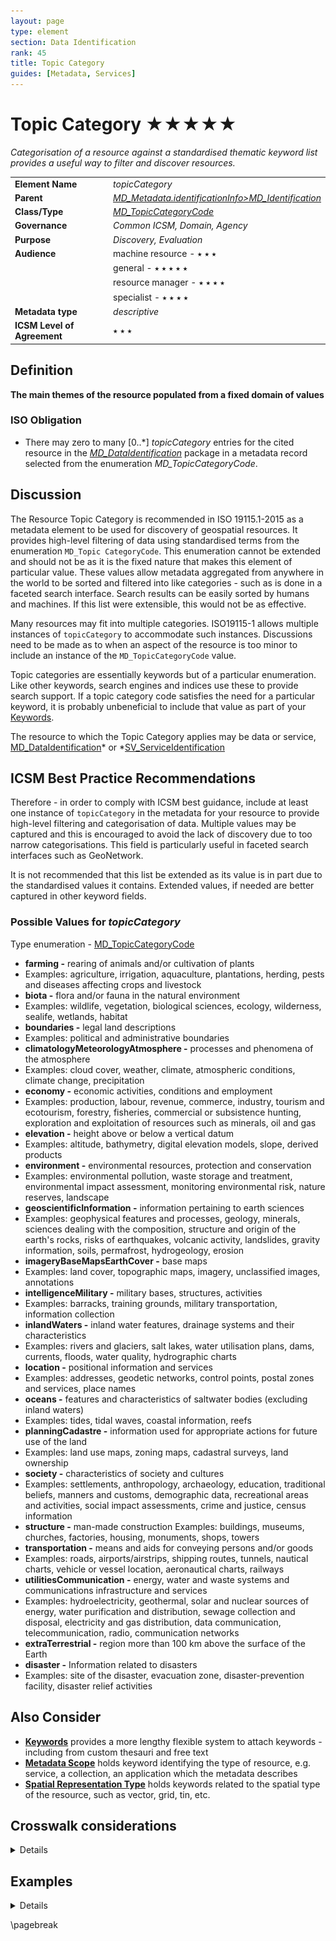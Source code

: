 ```yaml
---
layout: page
type: element
section: Data Identification
rank: 45
title: Topic Category
guides: [Metadata, Services]
---
```

# Topic Category ★★★★★
*Categorisation of a resource against a standardised thematic keyword list provides a useful way to filter and discover resources.*

| | |
| --- | --- |
| **Element Name** | *topicCategory* |
| **Parent** | *[MD_Metadata.identificationInfo>MD_Identification](./class-MD_Identification)* |
| **Class/Type** | *[MD_TopicCategoryCode](http://wiki.esipfed.org/index.php/ISO_19115_and_19115-2_CodeList_Dictionaries#MD_TopicCategoryCode)* |
| **Governance** | *Common ICSM, Domain, Agency* |
| **Purpose** | *Discovery, Evaluation* |
| **Audience** | machine resource - ⭑ ⭑ ⭑ |
| | general - ⭑ ⭑ ⭑ ⭑ ⭑ |
| | resource manager - ⭑ ⭑ ⭑ ⭑ |
| | specialist - ⭑ ⭑ ⭑ ⭑ |
| **Metadata type** | *descriptive* |
| **ICSM Level of Agreement** | ⭑ ⭑ ⭑ |

## Definition
**The main themes of the resource populated from a fixed domain of values**

### ISO Obligation

- There may zero to many [0..\*] *topicCategory* entries for the cited resource in the *[MD_DataIdentification](./class-MD_DataIdentification)* package in a metadata record selected from the enumeration *MD_TopicCategoryCode*.

## Discussion

The Resource Topic Category is recommended in ISO 19115.1-2015 as a metadata element to be used for discovery of geospatial resources. It provides high-level filtering of data using standardised terms from the enumeration `MD_Topic CategoryCode`. This enumeration cannot be extended and should not be as it is the fixed nature that makes this element of particular value. These values allow metadata aggregated from anywhere in the world to be sorted and filtered into like categories - such as is done in a faceted search interface. Search results can be easily sorted by humans and machines. If this list were extensible, this would not be as effective.

Many resources may fit into multiple categories. ISO19115-1 allows multiple instances of `topicCategory` to accommodate such instances. Discussions need to be made as to when an aspect of the resource is too minor to include an instance of the `MD_TopicCategoryCode` value.

Topic categories are essentially keywords but of a particular enumeration. Like other keywords, search engines and indices use these to provide search support. If a topic category code satisfies the need for a particular keyword, it is probably unbeneficial to include that value as part of your [Keywords](./Keywords).

 The resource to which the Topic Category applies may be data or service, [MD_DataIdentification](./class-MD_DataIdentification)* or *[SV_ServiceIdentification](./ServiceIdentification)

## ICSM Best Practice Recommendations

Therefore - in order to comply with ICSM best guidance, include at least one instance of `topicCategory` in the metadata for your resource to provide high-level filtering and categorisation of data. Multiple values may be captured and this is encouraged to avoid the lack of discovery due to too narrow categorisations. This field is particularly useful in faceted search interfaces such as GeoNetwork.

It is not recommended that this list be extended as its value is in part due to the standardised values it contains. Extended values, if needed are better captured in other keyword fields.

### Possible Values for *topicCategory*

Type enumeration - [MD_TopicCategoryCode](http://wiki.esipfed.org/index.php/ISO_19115_and_19115-2_CodeList_Dictionaries#MD_TopicCategoryCode) 

- **farming -** rearing of animals and/or cultivation of plants
 - Examples: agriculture, irrigation, aquaculture, plantations, herding, pests and diseases affecting crops and livestock
- **biota -** flora and/or fauna in the natural environment 
 - Examples: wildlife, vegetation, biological sciences, ecology, wilderness, sealife, wetlands, habitat
- **boundaries -** legal land descriptions 
 - Examples: political and administrative boundaries
- **climatologyMeteorologyAtmosphere -** processes and phenomena of the atmosphere 
 - Examples: cloud cover, weather, climate, atmospheric conditions, climate change, precipitation
- **economy -** economic activities, conditions and employment 
 - Examples: production, labour, revenue, commerce, industry, tourism and ecotourism, forestry, fisheries, commercial or subsistence hunting, exploration and exploitation of resources such as minerals, oil and gas
- **elevation -** height above or below a vertical datum
 - Examples: altitude, bathymetry, digital elevation models, slope, derived products
- **environment -** environmental resources, protection and conservation 
 - Examples: environmental pollution, waste storage and treatment, environmental impact assessment, monitoring environmental risk, nature reserves, landscape
- **geoscientificInformation -** information pertaining to earth sciences 
 - Examples: geophysical features and processes, geology, minerals, sciences dealing with the composition, structure and origin of the earth's rocks, risks of earthquakes, volcanic activity, landslides, gravity information, soils, permafrost, hydrogeology, erosion
- **imageryBaseMapsEarthCover -** base maps 
 - Examples: land cover, topographic maps, imagery, unclassified images, annotations
- **intelligenceMilitary -** military bases, structures, activities
 - Examples: barracks, training grounds, military transportation, information collection
- **inlandWaters -** inland water features, drainage systems and their characteristics 
 - Examples: rivers and glaciers, salt lakes, water utilisation plans, dams, currents, floods, water quality, hydrographic charts
- **location -** positional information and services 
 - Examples: addresses, geodetic networks, control points, postal zones and services, place names
- **oceans -** features and characteristics of saltwater bodies (excluding inland waters) 
 - Examples: tides, tidal waves, coastal information, reefs
- **planningCadastre -** information used for appropriate actions for future use of the land 
 - Examples: land use maps, zoning maps, cadastral surveys, land ownership
- **society -** characteristics of society and cultures 
 - Examples: settlements, anthropology, archaeology, education, traditional beliefs, manners and customs, demographic data, recreational areas and activities, social impact assessments, crime and justice, census information
- **structure -** man-made construction Examples: buildings, museums, churches, factories, housing, monuments, shops, towers
- **transportation -** means and aids for conveying persons and/or goods 
 - Examples: roads, airports/airstrips, shipping routes, tunnels, nautical charts, vehicle or vessel location, aeronautical charts, railways
- **utilitiesCommunication -** energy, water and waste systems and communications infrastructure and services
 - Examples: hydroelectricity, geothermal, solar and nuclear sources of energy, water purification and distribution, sewage collection and disposal, electricity and gas distribution, data communication, telecommunication, radio, communication networks
- **extraTerrestrial -** region more than 100 km above the surface of the Earth
- **disaster -**  Information related to disasters
 - Examples: site of the disaster, evacuation zone, disaster-prevention facility, disaster relief activities

## Also Consider

 - **[Keywords](./Keywords)** provides a more lengthy flexible system to attach keywords - including from custom thesauri and free text
 - **[Metadata Scope](./MetadataScope)** holds keyword identifying the type of resource, e.g. service, a collection, an application which the metadata describes
 - **[Spatial Representation Type](./SpatialRepresentationType)** holds keywords related to the spatial type of the resource, such as vector, grid, tin, etc.

## Crosswalk considerations

<details>

### ISO19139

This element, along with spatialRepresentationType and spatialResolution, were moved from MD_DataIdentification to MD_Identification in order to allow their use for service identification. Two new values were added to this enumeration: *extraTerrestrial* and *disaster* from the ISO19139 version.

### Dublin core / CKAN / data.gov.au

Maps to *ISO 19115 topic*

### DCAT

Maps to *dcat:keyword*

### RIF-CS

Maps to *Subject*

</details>

## Examples

<details>

### XML

```
<mdb:MD_Metadata>
....
  <mdb:identificationInfo>
   <mri:MD_DataIdentification>
   ....
     <mri:topicCategory>
      <mri:MD_TopicCategoryCode>environment</mri:MD_TopicCategoryCode>
     </mri:topicCategory>
     <mri:topicCategory>
      <mri:MD_TopicCategoryCode>biota</mri:MD_TopicCategoryCode>
     </mri:topicCategory>
     <mri:topicCategory>
      <mri:MD_TopicCategoryCode>inlandWaters</mri:MD_TopicCategoryCode>
     </mri:topicCategory>
     ....
   </mri:MD_DataIdentification>
  </mdb:identificationInfo>
....
</mdb:MD_Metadata>
```

\pagebreak

### UML diagrams

Recommended elements highlighted in yellow

![topicCategory](../images/TopicCategoryUML.png)

</details>

\pagebreak

